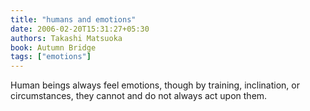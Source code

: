 ```yaml
---
title: "humans and emotions"
date: 2006-02-20T15:31:27+05:30
authors: Takashi Matsuoka
book: Autumn Bridge
tags: ["emotions"]
---
```

Human beings always feel emotions, though by training, inclination, or circumstances, they cannot and do not always act upon them.
